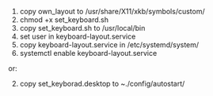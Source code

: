1. copy own_layout to /usr/share/X11/xkb/symbols/custom/
2. chmod +x set_keyboard.sh
3. copy set_keyboard.sh to /usr/local/bin
4. set user in keyboard-layout.service
5. copy keyboard-layout.service in /etc/systemd/system/
6. systemctl enable keyboard-layout.service

or:

2. copy set_keyborad.desktop to ~./config/autostart/ 
